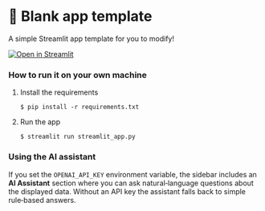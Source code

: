 # 🎈 Blank app template

A simple Streamlit app template for you to modify!

[![Open in Streamlit](https://static.streamlit.io/badges/streamlit_badge_black_white.svg)](https://blank-app-template.streamlit.app/)

### How to run it on your own machine

1. Install the requirements

   ```
   $ pip install -r requirements.txt
   ```

2. Run the app

   ```
   $ streamlit run streamlit_app.py
   ```

### Using the AI assistant

If you set the `OPENAI_API_KEY` environment variable, the sidebar includes an
**AI Assistant** section where you can ask natural‑language questions about the
displayed data. Without an API key the assistant falls back to simple
rule‑based answers.
